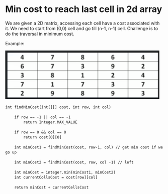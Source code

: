 # Min cost to reach last cell in 2d array

We are given a 2D matrix, accessing each cell have a cost associated with it. We need to start from (0,0) cell and go till (n-1, n-1) cell.
Challenge is to do the traversal in minimum cost.

Example:

![](../../images/2019-07-23-11-05-36.png)

```
int findMinCost(int[][] cost, int row, int col)
    
    if row == -1 || col == -1
        return Integer.MAX_VALUE
    
    if row == 0 && col == 0
        return cost[0][0]

    int minCost1 = findMinCost(cost, row-1, col) // get min cost if we go up

    int minCost2 = findMinCost(cost, row, col -1) // left
    
    int minCost = integer.min(minCost1, minCost2)
    int currentCollsCost = cost[row][col]

    return minCost + currentCellsCost

```